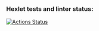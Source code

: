 ### Hexlet tests and linter status:
[![Actions Status](https://github.com/frieren-jp/frontend-project-44/actions/workflows/hexlet-check.yml/badge.svg)](https://github.com/frieren-jp/frontend-project-44/actions)